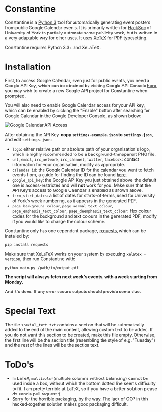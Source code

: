 Constantine
===================
Constantine is a [Python 3](https://www.python.org/downloads/) tool for automatically generating event posters from public Google Calendar events. It is primarily written for [HackSoc](https://hacksoc.org) of University of York to partially automate some publicity work, but is written in a very adaptable way for other uses. It uses [XeTeX](http://xetex.sourceforge.net/) for PDF typesetting.

Constantine requires Python 3.3+ and XeLaTeX.

# Installation #
First, to access Google Calendar, even just for public events, you need a Google API Key, which can be obtained by visiting Google API Console [here](https://console.developers.google.com/apis/credentials), you may wish to create a new Google API project for Constantine when prompted.

You will also need to enable Google Calendar access for your API key, which can be enabled by clicking the "Enable" button after searching for Google Calendar in the Google Developer Console, as shown below:

![Google Calendar API Access](https://i.imgur.com/QxBoJp5.png)

After obtaining the API Key, **copy `settings-example.json` to `settings.json`**, and edit `settings.json`:
* `logo`: either relative path or absolute path of your organisation's logo, which is highly recommended to be a background-transparent PNG file.
* `url`, `email`, `irc_network`, `irc_channel`, `twitter`, `facebook`: contact information for your organisation, modify as appropriate.
* `calendar_id`: the Google Calendar ID for the calendar you want to fetch events from, a guide for finding the ID can be found [here](https://support.appmachine.com/hc/en-us/articles/203645966-Find-your-Google-Calendar-ID-for-the-Events-block).
* `google_api_key`: the Google API Key you just obtained above, the default one is access-restricted and will **not** work for you. Make sure that the API Key's access to Google Calendar is enabled as shown above.
* `term_start_dates`: a list of dates for starts-of-terms, used for University of York's week numbering, as it appears in the generated PDF.
* `page_background_colour`, `page_normal_text_colour`, `page_emphasis_text_colour`, `page_deemphasis_text_colour`: Hex colour codes for the background and text colours in the generated PDF, modify if you would like to change the colour scheme.

Constantine only has one dependent package, [requests](http://docs.python-requests.org/en/master/), which can be installed by:

    pip install requests

Make sure that XeLaTeX works on your system by executing `xelatex -version`, then run Constantine with:

    python main.py /path/to/output.pdf

**The script will always fetch next week's events, with a week starting from Monday.**

And it's done. If any error occurs outputs should provide some clue.

# Special Text #
The file `special_text.txt` contains a section that will be automatically added to the end of the main content, allowing custom text to be added. If you do not want this section to be created, make this file empty. Otherwise, the first line will be the section title (resembling the style of e.g. "Tuesday") and the rest of the lines will be the section text.

# ToDo's #
* In LaTeX, `multicols*`(multiple columns without balancing) cannot be used inside a box, without which the bottom dotted line seems difficulty to fit. I am pretty terrible at LaTeX, so if you have a better solution please do send a pull request :)
* Sorry for the horrible packaging, by the way. The lack of OOP in this hacked-together solution makes good packaging difficult.

